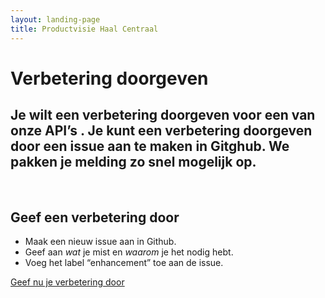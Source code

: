 ```yaml
---
layout: landing-page
title: Productvisie Haal Centraal
---
```


# Verbetering doorgeven
## Je wilt een verbetering doorgeven voor een van onze API’s . Je kunt een verbetering doorgeven door een issue aan te maken in Gitghub. We pakken je melding zo snel mogelijk op.
&nbsp;

## Geef een verbetering door
* Maak een nieuw issue aan in Github.
* Geef aan *wat* je mist en *waarom* je het nodig hebt.
* Voeg het label “enhancement” toe aan de issue.

[Geef nu je verbetering door](http://example.com)

